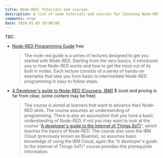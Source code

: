 ```yaml
---
title: Node-RED: Tutorials and courses
description: A list of some tutorials and courses for learning Node-RED and Node.JS, maybe some web stuff too.
comments: true
date: 2018-01-03 19:00:00
---
```


TBC

* [Node-RED Programming Guide](http://noderedguide.com/) free

  > The node red guide is a series of lectures designed to get you started with Node-RED. Starting from the very basics, it introduces you to how Node-RED works and how to get the most out of its built in nodes. Each lecture consists of a series of hands-on examples that take you from basic to intermediate Node-RED programming in easy to follow steps.

* [A Developer's guide to Node-RED (Coursera, IBM)](https://www.coursera.org/learn/developer-nodered) $ (cost and pricing is far from clear, some content may be free)

  > The course is aimed at learners that want to advance their Node-RED skills. The course assumes an understanding of programming. There is also an assumption that you have a basic understanding of Node-RED, if not you may want to look at the course "[A developer's guide to the Internet of Things (IoT)](https://www.coursera.org/learn/developer-iot)", which teaches the basics of Node-RED. The course also uses the IBM Cloud (previously known as Bluemix), so assumes basic knowledge of using the IBM Cloud, again the "A developer's guide to the Internet of Things (IoT)" course provides this prerequisite information.
